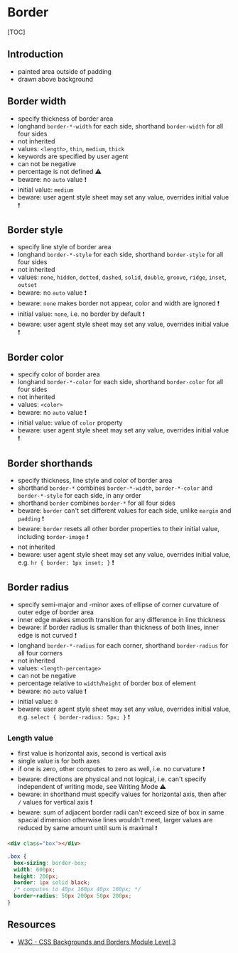 # Border

[TOC]



## Introduction

- painted area outside of padding
- drawn above background



## Border width

- specify thickness of border area
- longhand `border-*-width` for each side, shorthand `border-width` for all four sides
- not inherited
- values: `<length>`, `thin`, `medium`, `thick`
- keywords are specified by user agent
- can not be negative
- percentage is not defined ⚠️
- beware: no `auto` value ❗️
- initial value: `medium`
- beware: user agent style sheet may set any value, overrides initial value ❗️



## Border style

- specify line style of border area
- longhand `border-*-style` for each side, shorthand `border-style` for all four sides
- not inherited
- values: `none`, `hidden`, `dotted`, `dashed`, `solid`, `double`, `groove`, `ridge`, `inset`, `outset`
- beware: no `auto` value ❗️
- beware: `none` makes border not appear, color and width are ignored ❗️
- initial value: `none`, i.e. no border by default ❗️
- beware: user agent style sheet may set any value, overrides initial value ❗️



## Border color

- specify color of border area
- longhand `border-*-color` for each side, shorthand `border-color` for all four sides
- not inherited
- values: `<color>`
- beware: no `auto` value ❗️
- initial value: value of `color` property
- beware: user agent style sheet may set any value, overrides initial value ❗️



## Border shorthands

- specify thickness, line style and color of border area
- shorthand `border-*` combines `border-*-width`, `border-*-color` and `border-*-style` for each side, in any order
- shorthand `border` combines `border-*` for all four sides
- beware: `border` can't set different values for each side, unlike `margin` and `padding` ❗️
- beware: `border` resets all other border properties to their initial value, including `border-image` ❗️
- not inherited
- beware: user agent style sheet may set any value, overrides initial value, e.g. `hr { border: 1px inset; }` ❗️



## Border radius

- specify semi-major and -minor axes of ellipse of corner curvature of outer edge of border area
- inner edge makes smooth transition for any difference in line thickness
- beware: if border radius is smaller than thickness of both lines, inner edge is not curved ❗️
- longhand `border-*-radius` for each corner, shorthand `border-radius` for all four corners
- not inherited
- values: `<length-percentage>`
- can not be negative
- percentage relative to `width`/`height` of border box of element
- beware: no `auto` value ❗️
- initial value: `0`
- beware: user agent style sheet may set any value, overrides initial value, e.g. `select { border-radius: 5px; }` ❗️

### Length value

- first value is horizontal axis, second is vertical axis
- single value is for both axes
- if one is zero, other computes to zero as well, i.e. no curvature ❗️
- beware: directions are physical and not logical, i.e. can't specify independent of writing mode, see Writing Mode ⚠️
- beware: in shorthand must specify values for horizontal axis, then after `/` values for vertical axis ❗️
- beware: sum of adjacent border radii can't exceed size of box in same spacial dimension otherwise lines wouldn't meet, larger values are reduced by same amount until sum is maximal ❗️

```html
<div class="box"></div>
```

```css
.box {
  box-sizing: border-box;
  width: 600px;
  height: 200px;
  border: 1px solid black;
  /* computes to 40px 160px 40px 160px; */
  border-radius: 50px 200px 50px 200px;
}
```



## Resources

- [W3C - CSS Backgrounds and Borders Module Level 3](https://www.w3.org/TR/css-backgrounds-3/)